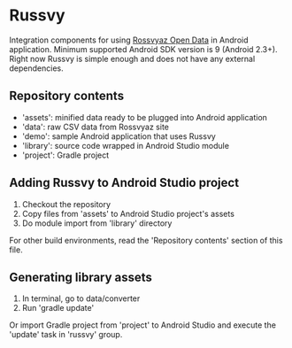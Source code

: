 # Russvy
Integration components for using [Rossvyaz Open Data](http://www.rossvyaz.ru/opendata "Rossvyaz Open Data (rus)") in Android application.
Minimum supported Android SDK version is 9 (Android 2.3+). Right now Russvy is simple enough and does not have any external dependencies.

## Repository contents
- 'assets': minified data ready to be plugged into Android application
- 'data': raw CSV data from Rossvyaz site
- 'demo': sample Android application that uses Russvy
- 'library': source code wrapped in Android Studio module
- 'project': Gradle project

## Adding Russvy to Android Studio project
1. Checkout the repository
2. Copy files from 'assets' to Android Studio project's assets
3. Do module import from 'library' directory

For other build environments, read the 'Repository contents' section of this file.

## Generating library assets
1. In terminal, go to data/converter
2. Run 'gradle update'

Or import Gradle project from 'project' to Android Studio and execute the 'update' task in 'russvy' group.